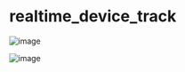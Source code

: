 # realtime_device_track

![image](https://github.com/user-attachments/assets/909790c5-1a63-4409-b864-9b00c2d67678)

![image](https://github.com/user-attachments/assets/7bd27572-384a-42eb-ade0-7af6f4e2a35c)

